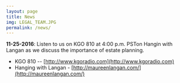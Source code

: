 ```yaml
---
layout: page
title: News
img: LEGAL_TEAM.JPG
permalink: /news/
---
```


**11-25-2016**:  Listen to us on KGO 810 at 4:00 p.m. PSTon Hangin with Langan as we discuss the importance of estate planning. 

- KGO 810 -- [http://www.kgoradio.com](http://www.kgoradio.com)
- Hanging with Langan - [http://maureenlangan.com/](http://maureenlangan.com/)
